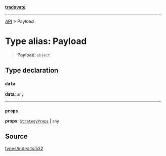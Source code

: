 [**tradovate**](../README.md)

***

[API](../API.md) > Payload

# Type alias: Payload

> **Payload**: `object`

## Type declaration

### `data`

**data**: `any`

***

### `props`

**props**: [`StrategyProps`](type-alias.StrategyProps.md) \| `any`

## Source

[types/index.ts:532](https://github.com/cgilly2fast/tradovate-typescript/blob/b1caea5/src/types/index.ts#L532)
